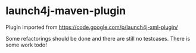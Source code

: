 launch4j-maven-plugin
=====================

Plugin imported from https://code.google.com/p/launch4j-xml-plugin/

Some refactorings should be done and there are still no testcases. There is some work todo!